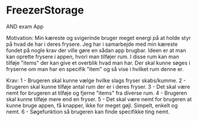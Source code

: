 # FreezerStorage
AND exam App

Motivation:
Min kæreste og svigerinde bruger meget energi på at holde styr på hvad de har i deres frysere.
Jeg har i samarbejde med min kæreste fundet på nogle krav der ville gøre en sådan app brugbar.
Ideen er at man kan oprette frysere i appen, hvori man tilføjer rum. I disse rum kan man tilføje "items" der kan give et overblik hvad man har. 
Der skal kunne søges i fryserne om man har en specifik "item" og så vise i hvilket rum denne er.

Krav:
1 - Brugeren skal kunne vælge hvilke slags fryser skabs/kumme.
2 - Brugeren skal kunne tilføje antal rum der er i deres fryser.
3 - Det skal være nemt for brugeren at tilføje og fjerne "items" fra diverse rum.
4 - Brugeren skal kunne tilføje mere end en fryser.
5 - Det skal være nemt for brugeren at kunne bruge appen, få knapper, ikke for meget gøjl. Simpelt, enkelt og nemt.
6 - Søgefunktion så brugeren kan finde specifikke ting nemt.
